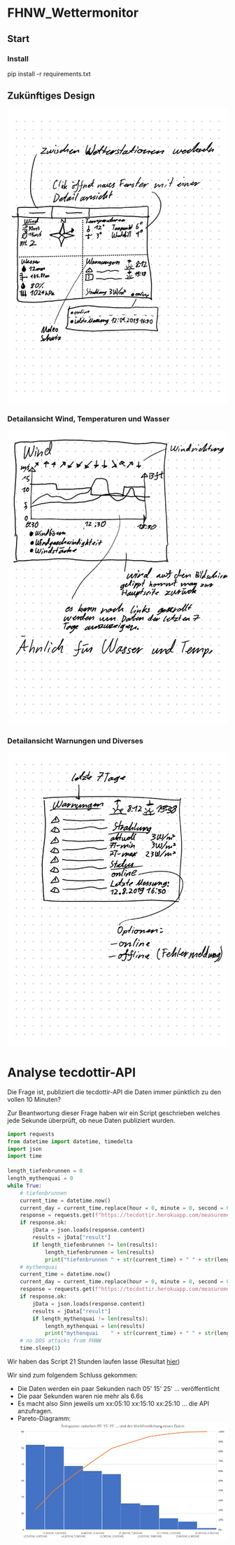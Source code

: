 # FHNW_Wettermonitor

## Start

### Install
pip install -r requirements.txt

## Zukünftiges Design
![alt text](ui-sketch-1.png)

### Detailansicht Wind, Temperaturen und Wasser
![alt text](ui-sketch-2.png)

### Detailansicht Warnungen und Diverses
![alt text](ui-sketch-3.png)


# Analyse tecdottir-API
Die Frage ist, publiziert die tecdottir-API die Daten immer pünktlich zu den vollen 10 Minuten?

Zur Beantwortung dieser Frage haben wir ein Script geschrieben welches jede Sekunde überprüft, ob neue Daten publiziert wurden.
```python
import requests
from datetime import datetime, timedelta
import json
import time

length_tiefenbrunnen = 0
length_mythenquai = 0
while True:
    # tiefenbrunnen
    current_time = datetime.now()
    current_day = current_time.replace(hour = 0, minute = 0, second = 0, microsecond = 0)
    response = requests.get(f"https://tecdottir.herokuapp.com/measurements/tiefenbrunnen?startDate={current_day.strftime('%Y-%m-%d')}&endDate={current_day.strftime('%Y-%m-%d')}")
    if response.ok:
        jData = json.loads(response.content)
        results = jData["result"]
        if length_tiefenbrunnen != len(results):
            length_tiefenbrunnen = len(results)
            print("tiefenbrunnen " + str(current_time) + " " + str(length_tiefenbrunnen) + " " + results[length_tiefenbrunnen-1]["timestamp"])
    # mythenquai
    current_time = datetime.now()
    current_day = current_time.replace(hour = 0, minute = 0, second = 0, microsecond = 0)
    response = requests.get(f"https://tecdottir.herokuapp.com/measurements/mythenquai?startDate={current_day.strftime('%Y-%m-%d')}&endDate={current_day.strftime('%Y-%m-%d')}")
    if response.ok:
        jData = json.loads(response.content)
        results = jData["result"]
        if length_mythenquai != len(results):
            length_mythenquai = len(results)
            print("mythenquai    " + str(current_time) + " " + str(length_mythenquai) + " " + results[length_mythenquai-1]["timestamp"])
    # no DOS attacks from FHNW
    time.sleep(1)


```
Wir haben das Script 21 Stunden laufen lasse (Resultat [hier](response_time.txt))

Wir sind zum folgendem Schluss gekommen:
 - Die Daten werden ein paar Sekunden nach 05' 15' 25' ... veröffentlicht
 - Die paar Sekunden waren nie mehr als 6.6s
 - Es macht also Sinn jeweils um xx:05:10 xx:15:10 xx:25:10 ... die API anzufragen.
 - Pareto-Diagramm: ![Pareto-Diagramm](diagram.png)